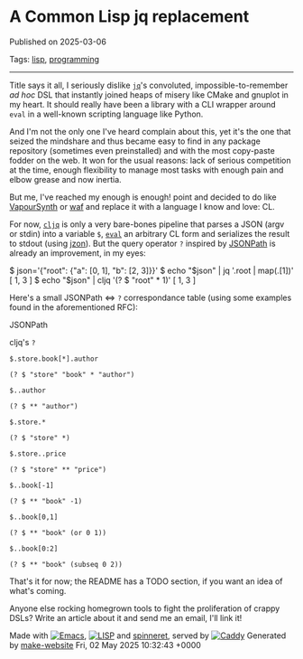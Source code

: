 A Common Lisp jq replacement
============================

Published on 2025-03-06

Tags: [lisp](/blog/tags/lisp.html), [programming](/blog/tags/programming.html)

* * *

Title says it all, I seriously dislike [`jq`](https://jqlang.org/)'s convoluted, impossible-to-remember _ad hoc_ DSL that instantly joined heaps of misery like CMake and gnuplot in my heart. It should really have been a library with a CLI wrapper around `eval` in a well-known scripting language like Python.

And I'm not the only one I've heard complain about this, yet it's the one that seized the mindshare and thus became easy to find in any package repository (sometimes even preinstalled) and with the most copy-paste fodder on the web. It won for the usual reasons: lack of serious competition at the time, enough flexibility to manage most tasks with enough pain and elbow grease and now inertia.

But me, I've reached my enough is enough! point and decided to do like [VapourSynth](https://www.vapoursynth.com/about/) or [waf](https://waf.io/) and replace it with a language I know and love: CL.

For now, [`cljq`](https://git.sr.ht/~q3cpma/cl-json-utils) is only a very bare-bones pipeline that parses a JSON (argv or stdin) into a variable `$`, [`eval`](https://www.lispworks.com/documentation/HyperSpec/Body/f_eval.htm#eval) an arbitrary CL form and serializes the result to stdout (using [jzon](https://github.com/Zulu-Inuoe/jzon)). But the query operator `?` inspired by [JSONPath](https://datatracker.ietf.org/doc/html/rfc9535#name-jsonpath-examples) is already an improvement, in my eyes:

$ json='{"root": {"a": \[0, 1\], "b": \[2, 3\]}}'
$ echo "$json" | jq '.root | map(.\[1\])'
\[
  1,
  3
\]
$ echo "$json" | cljq '(? $ "root" \* 1)'
\[
  1,
  3
\]

Here's a small JSONPath <=> `?` correspondance table (using some examples found in the aforementioned RFC):

JSONPath

cljq's `?`

`$.store.book[*].author`

`(? $ "store" "book" * "author")`

`$..author`

`(? $ ** "author")`

`$.store.*`

`(? $ "store" *)`

`$.store..price`

`(? $ "store" ** "price")`

`$..book[-1]`

`(? $ ** "book" -1)`

`$..book[0,1]`

`(? $ ** "book" (or 0 1))`

`$..book[0:2]`

`(? $ ** "book" (subseq 0 2))`

That's it for now; the README has a TODO section, if you want an idea of what's coming.

Anyone else rocking homegrown tools to fight the proliferation of crappy DSLs? Write an article about it and send me an email, I'll link it!

Made with [![Emacs](/resources/logos/emacs.svg)](https://www.gnu.org/software/emacs/), [![LISP](/resources/logos/lisp.svg)](https://common-lisp.net/) and [spinneret](https://github.com/ruricolist/spinneret), served by [![Caddy](/resources/logos/caddy.svg)](https://github.com/caddyserver/caddy) Generated by [make-website](https://git.sr.ht/~q3cpma/make-website) Fri, 02 May 2025 10:32:43 +0000
